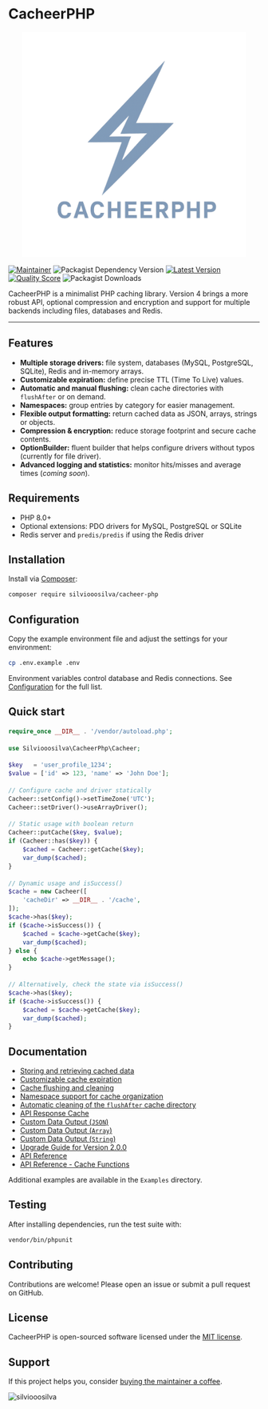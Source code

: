 # CacheerPHP

<p align="center">
  <a href="https://github.com/silviooosilva/CacheerPHP"><img src="docs/cacheer_php_logo__.png" width="450"/></a>
</p>

[![Maintainer](https://img.shields.io/badge/maintainer-@silviooosilva-blue.svg?style=for-the-badge&color=blue)](https://github.com/silviooosilva)
![Packagist Dependency Version](https://img.shields.io/packagist/dependency-v/silviooosilva/cacheer-php/PHP?style=for-the-badge&color=blue)
[![Latest Version](https://img.shields.io/github/release/silviooosilva/CacheerPHP.svg?style=for-the-badge&color=blue)](https://github.com/silviooosilva/CacheerPHP/releases)
[![Quality Score](https://img.shields.io/scrutinizer/g/silviooosilva/CacheerPHP.svg?style=for-the-badge&color=blue)](https://scrutinizer-ci.com/g/silviooosilva/CacheerPHP)
![Packagist Downloads](https://img.shields.io/packagist/dt/silviooosilva/cacheer-php?style=for-the-badge&color=blue)

CacheerPHP is a minimalist PHP caching library. Version 4 brings a more robust API, optional compression and encryption and support for multiple backends including files, databases and Redis.

---

## Features

- **Multiple storage drivers:** file system, databases (MySQL, PostgreSQL, SQLite), Redis and in-memory arrays.
- **Customizable expiration:** define precise TTL (Time To Live) values.
- **Automatic and manual flushing:** clean cache directories with `flushAfter` or on demand.
- **Namespaces:** group entries by category for easier management.
- **Flexible output formatting:** return cached data as JSON, arrays, strings or objects.
- **Compression & encryption:** reduce storage footprint and secure cache contents.
- **OptionBuilder:** fluent builder that helps configure drivers without typos (currently for file driver).
- **Advanced logging and statistics:** monitor hits/misses and average times (*coming soon*).

## Requirements

- PHP 8.0+
- Optional extensions: PDO drivers for MySQL, PostgreSQL or SQLite
- Redis server and `predis/predis` if using the Redis driver

## Installation

Install via [Composer](https://getcomposer.org):

```sh
composer require silviooosilva/cacheer-php
```

## Configuration

Copy the example environment file and adjust the settings for your environment:

```sh
cp .env.example .env
```

Environment variables control database and Redis connections. See [Configuration](docs/configuration.md) for the full list.

## Quick start

```php
require_once __DIR__ . '/vendor/autoload.php';

use Silviooosilva\CacheerPhp\Cacheer;

$key   = 'user_profile_1234';
$value = ['id' => 123, 'name' => 'John Doe'];

// Configure cache and driver statically
Cacheer::setConfig()->setTimeZone('UTC');
Cacheer::setDriver()->useArrayDriver();

// Static usage with boolean return
Cacheer::putCache($key, $value);
if (Cacheer::has($key)) {
    $cached = Cacheer::getCache($key);
    var_dump($cached);
}

// Dynamic usage and isSuccess()
$cache = new Cacheer([
    'cacheDir' => __DIR__ . '/cache',
]);
$cache->has($key);
if ($cache->isSuccess()) {
    $cached = $cache->getCache($key);
    var_dump($cached);
} else {
    echo $cache->getMessage();
}

// Alternatively, check the state via isSuccess()
$cache->has($key);
if ($cache->isSuccess()) {
    $cached = $cache->getCache($key);
    var_dump($cached);
}
```

## Documentation

- [Storing and retrieving cached data](docs/example01.md)
- [Customizable cache expiration](docs/example02.md)
- [Cache flushing and cleaning](docs/example03.md)
- [Namespace support for cache organization](docs/example04.md)
- [Automatic cleaning of the `flushAfter` cache directory](docs/example09.md)
- [API Response Cache](docs/example05.md)
- [Custom Data Output (`JSON`)](docs/example06.md)
- [Custom Data Output (`Array`)](docs/example07.md)
- [Custom Data Output (`String`)](docs/example08.md)
- [Upgrade Guide for Version 2.0.0](docs/guide2.0.0.md)
- [API Reference](docs/api-reference.md)
- [API Reference - Cache Functions](docs/API-Reference/FuncoesCache/README.md)

Additional examples are available in the `Examples` directory.

## Testing

After installing dependencies, run the test suite with:

```sh
vendor/bin/phpunit
```

## Contributing

Contributions are welcome! Please open an issue or submit a pull request on GitHub.

## License

CacheerPHP is open-sourced software licensed under the [MIT license](https://opensource.org/licenses/MIT).

## Support

If this project helps you, consider [buying the maintainer a coffee](https://buymeacoffee.com/silviooosilva).
<p><a href="https://buymeacoffee.com/silviooosilva"> <img align="left" src="https://cdn.buymeacoffee.com/buttons/v2/default-yellow.png" height="50" width="210" alt="silviooosilva" /></a></p><br><br>
